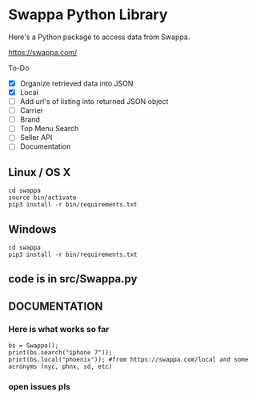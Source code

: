   # Swappa Python Library

Here's a Python package to access data from Swappa.

https://swappa.com/

To-Do
- [X] Organize retrieved data into JSON
- [X] Local
- [ ] Add url's of listing into returned JSON object
- [ ] Carrier
- [ ] Brand
- [ ] Top Menu Search
- [ ] Seller API
- [ ] Documentation

## Linux / OS X
```
cd swappa
source bin/activate
pip3 install -r bin/requirements.txt
```
## Windows
```
cd swappa
pip3 install -r bin/requirements.txt
```


## code is in src/Swappa.py

## DOCUMENTATION
### Here is what works so far
```
bs = Swappa();
print(bs.search("iphone 7"));
print(bs.local("phoenix")); #from https://swappa.com/local and some acronyms (nyc, phnx, sd, etc)
```

### open issues pls
